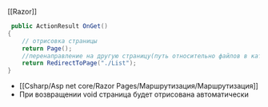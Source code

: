 [[Razor]]

```cs
 public ActionResult OnGet()
{
    // отрисовка страницы
    return Page();
    //перенаправление на другую страницу(путь относительно файлов в каталоге Page)
    return RedirectToPage("./List");
}
```
- [[Csharp/Asp net core/Razor Pages/Маршрутизация/Маршрутизация]] 
- При возвращении void страница будет отрисована автоматически